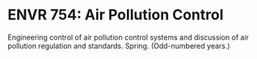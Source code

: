 # ENVR 754: Air Pollution Control

Engineering control of air pollution control systems and discussion of air pollution regulation and standards. Spring. (Odd-numbered years.)